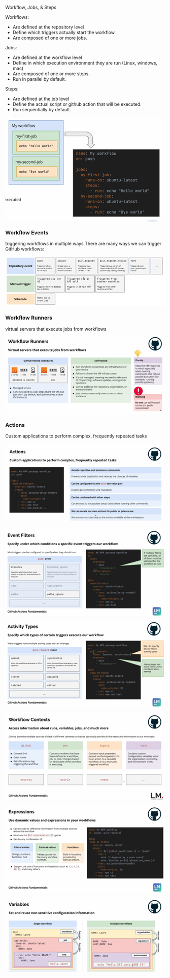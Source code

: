 Workflow, Jobs, & Steps

Workflows:

- Are defined at the repository level
- Define which triggers actually start the workflow
- Are composed of one or more jobs.

Jobs:

- Are defined at the workflow level
- Define in which execution environment they are run (Linux, windows, mac)
- Are composed of one or more steps.
- Run in parallel by default.

Steps:

- Are defined at the job level
- Define the actual script or github action that will be executed.
- Run sequentially by default.

![workflows](images/img.png)


### Workflow Events
triggering workflows in multiple ways
There are many ways we can trigger GitHub workflows:

![img.png](img.png)

### Workflow Runners

virtual servers that execute jobs from workflows

![img_1.png](img_1.png)

### Actions

Custom applications to perform complex, frequently repeated tasks

![img_2.png](img_2.png)




![img_3.png](img_3.png)


![img_4.png](img_4.png)

![img_5.png](img_5.png)


![img_6.png](img_6.png)

![img_7.png](img_7.png)
